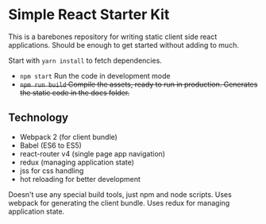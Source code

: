 # Simple React Starter Kit
This is a barebones repository for writing static client side react applications. 
Should be enough to get started without adding to much.

Start with `yarn install` to fetch dependencies.

 - `npm start` Run the code in development mode
 - ~~`npm run build` Compile the assets, ready to run in production. Generates the static code in the docs folder.~~


## Technology

 - Webpack 2 (for client bundle)
 - Babel (ES6 to ES5)
 - react-router v4 (single page app navigation)
 - redux (managing application state)
 - jss for css handling
 - hot reloading for better development

Doesn't use any special build tools, just npm and node scripts. Uses 
webpack for generating the client bundle. Uses redux for managing application state.


